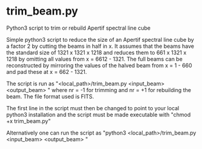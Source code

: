 # trim_beam.py
Python3 script to trim or rebuild Apertif spectral line cube

Simple python3 script to reduce the size of an Apertif spectral line
cube by a factor 2 by cutting the beams in half in x.  It assumes that
the beams have the standard size of 1321 x 1321 x 1218 and reduces
them to 661 x 1321 x 1218 by omitting all values from x = 6612 - 1321.
The full beams can be reconstructed by mirroring the values of the
halved beam from x = 1 - 660 and pad these at x = 662 - 1321.

The script is run as "<local_path>/trim_beam.py <input_beam>
<output_beam> <nr>" where nr = -1 for trimming and nr = +1 for
rebuilding the beam.  The file format used is FITS.

The first line in the script must then be changed to point to your
local python3 installation and the script must be made executable with
"chmod +x trim_beam.py"
  
Alternatively one can run the script as "python3
<local_path>/trim_beam.py <input_beam> <output_beam> <nr>"


